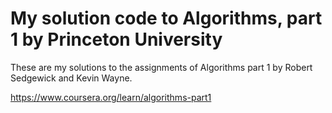 # My solution code to Algorithms, part 1 by Princeton University

These are my solutions to the assignments of Algorithms part 1 by Robert Sedgewick and Kevin Wayne.

https://www.coursera.org/learn/algorithms-part1

